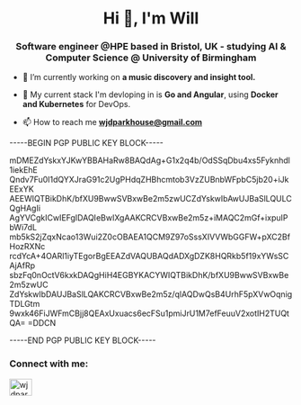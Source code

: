 <h1 align="center">Hi 👋, I'm Will</h1>
<h3 align="center">Software engineer @HPE based in Bristol, UK - studying AI & Computer Science @ University of Birmingham</h3>

- 🔭 I’m currently working on **a music discovery and insight tool.**

- 🌱 My current stack I'm devloping in is **Go and Angular**, using **Docker and Kubernetes** for DevOps.

- 📫 How to reach me **wjdparkhouse@gmail.com**

-----BEGIN PGP PUBLIC KEY BLOCK-----

mDMEZdYskxYJKwYBBAHaRw8BAQdAg+G1x2q4b/OdSSqDbu4xs5Fyknhdl1iekEhE
Qndv7Fu0I1dQYXJraG91c2UgPHdqZHBhcmtob3VzZUBnbWFpbC5jb20+iJkEExYK
AEEWIQTBikDhK/bfXU9BwwSVBxwBe2m5zwUCZdYskwIbAwUJBaSlLQULCQgHAgIi
AgYVCgkICwIEFgIDAQIeBwIXgAAKCRCVBxwBe2m5z+iMAQC2mGf+ixpuIPbWi7dL
mb5kS2jZqxNcao13Wui2Z0cOBAEA1QCM9Z97oSssXIVVWbGGFW+pXC2BfHozRXNc
rcdYcA+4OARl1iyTEgorBgEEAZdVAQUBAQdADXgDZK8HQRkb5f19xYWsSCAjAfRp
sbzFq0nOctV6kxkDAQgHiH4EGBYKACYWIQTBikDhK/bfXU9BwwSVBxwBe2m5zwUC
ZdYskwIbDAUJBaSlLQAKCRCVBxwBe2m5z/qlAQDwQsB4UrhF5pXVwOqnigTDLGtm
9wxk46FiJWFmCBjj8QEAxUxuacs6ecFSu1pmiJrU1M7efFeuuV2xotIH2TUQtQA=
=DDCN

-----END PGP PUBLIC KEY BLOCK-----


<h3 align="left">Connect with me:</h3>
<p align="left">
<a href="https://linkedin.com/in/wjdparkhouse" target="blank"><img align="center" src="https://raw.githubusercontent.com/rahuldkjain/github-profile-readme-generator/master/src/images/icons/Social/linked-in-alt.svg" alt="wjdparkhouse" height="30" width="40" /></a>
</p>
